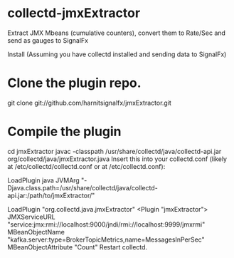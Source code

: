 # collectd-jmxExtractor
Extract JMX Mbeans (cumulative counters), convert them to Rate/Sec and send as gauges to SignalFx

Install (Assuming you have collectd installed and sending data to SignalFx)

# Clone the plugin repo.
git clone git://github.com/harnitsignalfx/jmxExtractor.git
# Compile the plugin 
cd jmxExtractor
javac -classpath /usr/share/collectd/java/collectd-api.jar org/collectd/java/jmxExtractor.java
Insert this into your collectd.conf (likely at /etc/collectd/collectd.conf or at /etc/collectd.conf):

LoadPlugin java
<Plugin java>
  JVMArg "-Djava.class.path=/usr/share/collectd/java/collectd-api.jar:/path/to/jmxExtractor/"

  LoadPlugin "org.collectd.java.jmxExtractor"
  <Plugin "jmxExtractor">
    JMXServiceURL "service:jmx:rmi://localhost:9000/jndi/rmi://localhost:9999/jmxrmi"
    MBeanObjectName "kafka.server:type=BrokerTopicMetrics,name=MessagesInPerSec"
    MBeanObjectAttribute "Count"
  </Plugin>
</Plugin>
Restart collectd.
